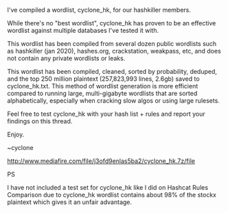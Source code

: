 I've compiled a wordlist, cyclone_hk, for our hashkiller members.

While there's no "best wordlist", cyclone_hk has proven to be an effective wordlist against multiple databases I've tested it with.

This wordlist has been compiled from several dozen public wordlists such as hashkiller (jan 2020), hashes.org, crackstation, weakpass, etc, and does not contain any private wordlists or leaks.

This wordlist has been compiled, cleaned, sorted by probability, deduped, and the top 250 million plaintext (257,823,993 lines, 2.6gb) saved to cyclone_hk.txt. This method of wordlist generation is more efficient compared to running large, multi-gigabyte wordlists that are sorted alphabetically, especially when cracking slow algos or using large rulesets.

Feel free to test cyclone_hk with your hash list + rules and report your findings on this thread.

Enjoy.

~cyclone

http://www.mediafire.com/file/j3ofd9enlas5ba2/cyclone_hk.7z/file

PS

I have not included a test set for cyclone_hk like I did on Hashcat Rules Comparison due to cyclone_hk wordlist contains about 98% of the stockx plaintext which gives it an unfair advantage.
